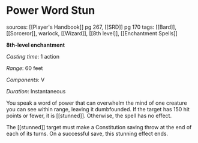 # Power Word Stun
sources: [[Player's Handbook]] pg 267, [[SRD]] pg 170
tags: [[Bard]], [[Sorceror]], warlock, [[Wizard]], [[8th level]], [[Enchantment Spells]]

**8th-level enchantment**

*Casting time*: 1 action

*Range*: 60 feet

*Components*: V

*Duration*: Instantaneous

You speak a word of power that can overwhelm the mind of one creature you can see within range, leaving it dumbfounded. If the target has 150 hit points or fewer, it is [[stunned]]. Otherwise, the spell has no effect.

The [[stunned]] target must make a Constitution saving throw at the end of each of its turns.  On a successful save, this stunning effect ends.
